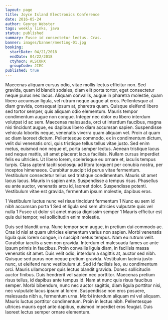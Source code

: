 ```yaml
---
layout: page
title: Joyce Island Electronics Conference
date: 2016-05-24
author: George Webster
tags: weekly links, java
status: published
summary: Fusce id consectetur lectus. Cras.
banner: images/banner/meeting-01.jpg
booking:
  startDate: 04/21/2018
  endDate: 04/22/2018
  ctyhocn: ALSCOHX
  groupCode: JIEC
published: true
---
```

Maecenas aliquam cursus odio, vitae mollis lectus efficitur non. Sed gravida, quam id blandit sodales, diam elit porta tortor, eget consectetur neque purus nec lacus. Aliquam convallis, augue in pharetra molestie, quam libero accumsan ligula, vel rutrum neque augue at eros. Pellentesque at diam gravida, consequat ipsum at, pharetra quam. Quisque eleifend libero sed tortor semper, quis aliquam odio elementum. Mauris tempor condimentum augue non congue. Integer nec dolor eu libero interdum volutpat id ac sem. Maecenas malesuada, orci ut interdum faucibus, magna nisi tincidunt augue, eu dapibus libero diam accumsan sapien. Suspendisse vehicula lobortis neque, venenatis viverra quam aliquam vel. Proin at quam ac diam laoreet dictum. Pellentesque commodo, ex in condimentum dictum, velit dui venenatis orci, quis tristique tellus tellus vitae justo.
Sed enim metus, euismod non neque et, porta semper lectus. Aenean tristique lacus sed neque mattis, sit amet placerat lacus facilisis. Nullam cursus imperdiet felis eu ultricies. Ut libero lorem, scelerisque eu ornare et, iaculis tempus turpis. Class aptent taciti sociosqu ad litora torquent per conubia nostra, per inceptos himenaeos. Curabitur suscipit id purus vitae fermentum. Vestibulum consectetur tellus sed tristique condimentum. Mauris sit amet lacus lacus. Mauris in sapien ante. Suspendisse a tempus risus. Phasellus eu ante auctor, venenatis arcu id, laoreet dolor. Suspendisse potenti. Vestibulum vitae est gravida, fermentum ipsum molestie, dapibus eros.

1 Vestibulum luctus nunc vel risus tincidunt fermentum
1 Nunc eu sem id nibh accumsan porta
1 Sed et ligula sed sem ultricies vulputate quis vel nulla
1 Fusce ut dolor sit amet massa dignissim semper
1 Mauris efficitur est quis dui tempor, vel sollicitudin enim molestie.

Duis sed blandit urna. Nunc tempor sem augue, in pretium dui commodo ac. Cras id nisl at quam ultricies elementum varius non sapien. Morbi venenatis ligula quis lorem congue, in suscipit metus tempus. Nam eu rutrum velit. Curabitur iaculis a sem non gravida. Interdum et malesuada fames ac ante ipsum primis in faucibus. Proin convallis ligula diam, in facilisis massa venenatis sit amet. Duis velit odio, interdum a sagittis at, auctor sed nibh. Quisque sed purus non neque pretium gravida. Vestibulum lacinia justo nunc, ut eleifend nunc vestibulum ut. Sed id facilisis leo, eu condimentum orci. Mauris ullamcorper quis lectus blandit gravida.
Donec sollicitudin auctor finibus. Duis hendrerit vel sapien nec porttitor. Maecenas pretium risus tellus, id dapibus ante tempus id. Nam at nunc quis risus faucibus semper. Morbi bibendum, nunc nec auctor sagittis, diam ligula porttitor nisi, nec vulputate lacus ipsum at lorem. Suspendisse non eros posuere, malesuada nibh a, fermentum urna. Morbi interdum aliquam mi vel aliquam. Mauris luctus porttitor condimentum. Proin in lectus nibh. Pellentesque ultrices mauris eget ante dapibus, euismod imperdiet eros feugiat. Duis laoreet lectus semper ornare elementum.
